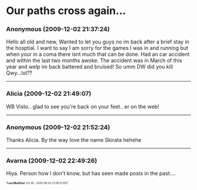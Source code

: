 # Our paths cross again...

### **Anonymous** (2009-12-02 21:37:24)

Hello all old and new,
Wanted to let you guys no im back after a brief stay in the hosptial. I want to say I am sorry for the games I was in and running but when your in a coma there isnt much that can be done. Had an car accident and within the last two months awoke. The accident was in March of this year and welp im back battered and bruised! So umm DW did you kill Qwy...lol??

---

### **Alicia** (2009-12-02 21:49:07)

WB Visto.. glad to see you're back on your feet.. er on the web!

---

### **Anonymous** (2009-12-02 21:52:24)

Thanks Alicia. By the way love the name Skirata hehehe

---

### **Avarna** (2009-12-02 22:49:26)

Hiya. Person how I don't know, but has seen made posts in the past....



<span style="font-size: 0.5em;">***Last Modified**: 4.0.28 - *2025-06-02 21:38:23 EDT*</span>